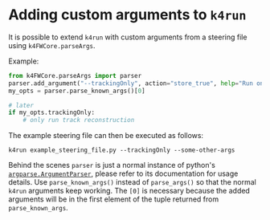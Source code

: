 <!--
Copyright (c) 2014-2024 Key4hep-Project.

This file is part of Key4hep.
See https://key4hep.github.io/key4hep-doc/ for further info.

Licensed under the Apache License, Version 2.0 (the "License");
you may not use this file except in compliance with the License.
You may obtain a copy of the License at

    http://www.apache.org/licenses/LICENSE-2.0

Unless required by applicable law or agreed to in writing, software
distributed under the License is distributed on an "AS IS" BASIS,
WITHOUT WARRANTIES OR CONDITIONS OF ANY KIND, either express or implied.
See the License for the specific language governing permissions and
limitations under the License.
-->


# Adding custom arguments to `k4run`

It is possible to extend `k4run` with custom arguments from a steering file
using `k4FWCore.parseArgs`.

Example:

```python
from k4FWCore.parseArgs import parser
parser.add_argument("--trackingOnly", action="store_true", help="Run only track reconstruction", default=False)
my_opts = parser.parse_known_args()[0]

# later
if my_opts.trackingOnly:
    # only run track reconstruction
```

The example steering file can then be executed as follows:

```
k4run example_steering_file.py --trackingOnly --some-other-args 
```

Behind the scenes `parser` is just a normal instance of python's
[`argparse.ArgumentParser`](https://docs.python.org/3/library/argparse.html),
please refer to its documentation for usage details. Use `parse_known_args()`
instead of `parse_args()` so that the normal `k4run` arguments keep working. The
`[0]` is necessary because the added arguments will be in the first element of
the tuple returned from `parse_known_args`.
